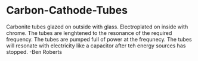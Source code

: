 # Carbon-Cathode-Tubes
Carbonite tubes glazed on outside with glass. Electroplated on inside with chrome. The tubes are lenghtened to the resonance of the required frequency. The tubes are pumped full of power at the frequnecy. The tubes will resonate with electricity like a capacitor after teh energy sources has stopped. -Ben Roberts
